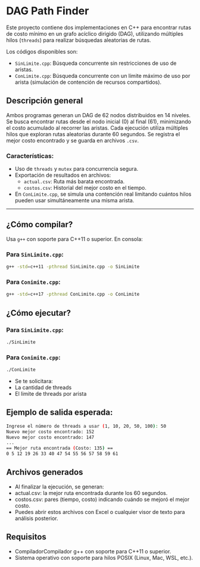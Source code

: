 # DAG Path Finder

Este proyecto contiene dos implementaciones en C++ para encontrar rutas de costo mínimo en un grafo acíclico dirigido (DAG), utilizando múltiples hilos (`threads`) para realizar búsquedas aleatorias de rutas. 

Los códigos disponibles son:

- `SinLimite.cpp`: Búsqueda concurrente sin restricciones de uso de aristas.
- `ConLimite.cpp`: Búsqueda concurrente con un límite máximo de uso por arista (simulación de contención de recursos compartidos).

## Descripción general

Ambos programas generan un DAG de 62 nodos distribuidos en 14 niveles. Se busca encontrar rutas desde el nodo inicial (0) al final (61), minimizando el costo acumulado al recorrer las aristas. Cada ejecución utiliza múltiples hilos que exploran rutas aleatorias durante 60 segundos. Se registra el mejor costo encontrado y se guarda en archivos `.csv`.

### Características:
- Uso de `threads` y `mutex` para concurrencia segura.
- Exportación de resultados en archivos:
  - `actual.csv`: Ruta más barata encontrada.
  - `costos.csv`: Historial del mejor costo en el tiempo.
- En `ConLimite.cpp`, se simula una contención real limitando cuántos hilos pueden usar simultáneamente una misma arista.

---

## ¿Cómo compilar?

Usa `g++` con soporte para C++11 o superior. En consola:

### Para `SinLimite.cpp`:
```bash
g++ -std=c++11 -pthread SinLimite.cpp -o SinLimite
```
### Para `Conimite.cpp`:
```bash
g++ -std=c++17 -pthread ConLimite.cpp -o ConLimite
```

## ¿Cómo ejecutar?

### Para `SinLimite.cpp`:
```bash
./SinLimite
```
### Para `Conimite.cpp`:
```bash
./ConLimite
```
- Se te solicitara:
 - La cantidad de threads
 - El limite de threads por arista

## Ejemplo de salida esperada:

```bash
Ingrese el número de threads a usar (1, 10, 20, 50, 100): 50
Nuevo mejor costo encontrado: 152
Nuevo mejor costo encontrado: 147
...
== Mejor ruta encontrada (Costo: 135) ==
0 5 12 19 26 33 40 47 54 55 56 57 58 59 61
```

## Archivos generados
- Al finalizar la ejecución, se generan:
 - actual.csv: la mejor ruta encontrada durante los 60 segundos.
 - costos.csv: pares (tiempo, costo) indicando cuándo se mejoró el mejor costo.
- Puedes abrir estos archivos con Excel o cualquier visor de texto para análisis posterior.

## Requisitos
- CompiladorCompilador g++ con soporte para C++11 o superior.
- Sistema operativo con soporte para hilos POSIX (Linux, Mac, WSL, etc.).



